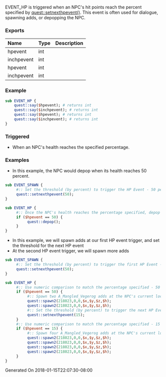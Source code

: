 EVENT_HP is triggered when an NPC's hit points reach the percent specified by [quest::setnexthpevent()](https://github.com/EQEmu/Server/wiki/Perl-Quest-setnexthpevent).  This event is often used for dialogue, spawning adds, or depopping the NPC.

### Exports
**Name**|**Type**|**Description**
:-----|:-----|:-----
hpevent|int|
inchpevent|int|
hpevent|int|
inchpevent|int|
### Example
```perl
sub EVENT_HP {
	quest::say($hpevent); # returns int
	quest::say($inchpevent); # returns int
	quest::say($hpevent); # returns int
	quest::say($inchpevent); # returns int
}
```

### Triggered

* When an NPC's health reaches the specified percentage.

### Examples

* In this example, the NPC would depop when its health reaches 50 percent.

```perl
sub EVENT_SPAWN {
     #:: Set the threshold (by percent) to trigger the HP Event - 50 percent
     quest::setnexthpevent(50);
}

sub EVENT_HP {	
     #:: Once the NPC's health reaches the percentage specified, depop
     if ($hpevent == 50) {
          quest::depop();
     }
}
```

* In this example, we will spawn adds at our first HP event trigger, and set the threshold for the next HP event
* At the second HP event trigger, we will spawn more adds

```perl
sub EVENT_SPAWN {
     #:: Set the threshold (by percent) to trigger the first HP Event - 50 percent
     quest::setnexthpevent(50);
}

sub EVENT_HP {
     #:: Use numeric comparison to match the percentage specified - 50 percent
     if ($hpevent == 50) {
          #:: Spawn two A_Mangled_Vegerog adds at the NPC's current location
          quest::spawn2(218023,0,0,$x,$y,$z,$h);
          quest::spawn2(218023,0,0,$x,$y,$z,$h);
          #:: Set the threshold (by percent) to trigger the next HP Event - 15 percent
          quest::setnexthpevent(15);
     }
     #:: Use numeric comparison to match the percentage specified - 15 percent
     if ($hpevent == 15) {
          #:: Spawn four A_Mangled_Vegerog adds at the NPC's current location
          quest::spawn2(218023,0,0,$x,$y,$z,$h);
          quest::spawn2(218023,0,0,$x,$y,$z,$h);
          quest::spawn2(218023,0,0,$x,$y,$z,$h);	
          quest::spawn2(218023,0,0,$x,$y,$z,$h);				
     }
}
```

Generated On 2018-01-15T22:07:30-08:00